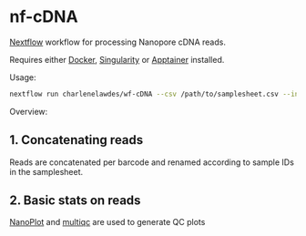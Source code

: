# nf-cDNA

[Nextflow] workflow for processing Nanopore cDNA reads.

Requires either [Docker], [Singularity] or [Apptainer] installed.

Usage:

```sh
nextflow run charlenelawdes/wf-cDNA --csv /path/to/samplesheet.csv --in_dir /absolute/path/to/input
```

Overview:

## 1. Concatenating reads

Reads are concatenated per barcode and renamed according to sample IDs in the samplesheet.

## 2. Basic stats on reads

[NanoPlot] and [multiqc] are used to generate QC plots

[Docker]: https://www.docker.com
[Nextflow]: https://www.nextflow.io/docs/latest/index.html
[Singularity]: https://docs.sylabs.io/guides/3.5/user-guide/introduction.html
[Apptainer]: https://apptainer.org
[NanoPlot]: https://github.com/wdecoster/NanoPlot
[multiqc]: https://multiqc.info
